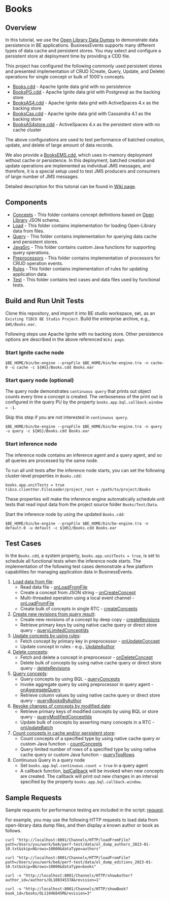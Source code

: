 # Books

## Overview

In this tutorial, we use the [Open Library Data Dumps](https://openlibrary.org/developers/dumps) to demonstrate data persistence in BE applications.  BusinessEvents supports many different types of data cache and persistent stores.  You may select and configure a persistent store at deployment time by providing a CDD file.

This project has configured the following commonly used persistent stores and presented implementation of CRUD (Create, Query, Update, and Delete) operations for single concept or bulk of 1000's concepts.

* [Books.cdd](./Books.cdd) - Apache Ignite data grid with no persistence
* [BooksPG.cdd](./BooksPG.cdd) - Apache Ignite data grid with Postgresql as the backing store
* [BooksAS4.cdd](./BooksAS4.cdd) - Apache Ignite data grid with ActiveSpaces 4.x as the backing store
* [BooksCas.cdd](./BooksCas.cdd) - Apache Ignite data grid with Cassandra 4.1 as the backing store
* [BooksAS4store.cdd](./BooksAS4store.cdd) - ActiveSpaces 4.x as the persistent store with no cache cluster

The above configurations are used to test performance of batched creation, update, and delete of large amount of data records.

We also provide a [BooksEMS.cdd](./BooksEMS.cdd), which uses in-memory deployment without cache or persistence.  In this deployment, batched creation and update operations are implemented as individual JMS messages, and therefore, it is a special setup used to test JMS producers and consumers of large number of JMS messages.

Detailed description for this tutorial can be found in [Wiki page](https://github.com/learn-tibco-cep/tutorials/wiki/Data-Persistence).

## Components

* [Concepts](./Concepts) - This folder contains concept definitions based on [Open Library](https://openlibrary.org/developers/dumps) JSON schema.
* [Load](./RuleFunctions/Load) - This folder contains implementation for loading Open-Library data from files.
* [Query](./Query) - This folder contains implementation for querying data cache and persistent stores.
* [JavaSrc](./JavaSrc) - This folder contains custom Java functions for supporting query operations.
* [Preprocessors](./RuleFunctions/Preprocessors) - This folder contains implementation of processors for CRUD operation events.
* [Rules](./Rules) - This folder contains implementation of rules for updating application data.
* [Test](./Test) - This folder contains test cases and data files used by functional tests.

## Build and Run Unit Tests

Clone this repository, and import it into BE studio workspace, `$WS`, as an `Existing TIBCO BE Studio Project`.  Build the enterprise archive, e.g., `$WS/Books.ear`.

Following steps use Apache Ignite with no backing store.  Other persistence options are described in the above referenced `Wiki page`.

### Start Ignite cache node

```
$BE_HOME/bin/be-engine --propFile $BE_HOME/bin/be-engine.tra -n cache-0 -u cache -c ${WS}/Books.cdd Books.ear
```

### Start query node (optional)

The query node demonstrates `continuous query` that prints out object counts every time a concept is created.  The verboseness of the print out is configured in the query PU by the property `books.app.bql.callback.window = -1`.

Skip this step if you are not interested in `continuous query`.

```
$BE_HOME/bin/be-engine --propFile $BE_HOME/bin/be-engine.tra -n query -u query -c ${WS}/Books.cdd Books.ear
```

### Start inference node

The inference node contains an inference agent and a query agent, and so all queries are processed by the same node.

To run all unit tests after the inference node starts, you can set the following cluster-level properties in `Books.cdd`:

```
books.app.unitTests = true
tibco.clientVar.FileLoader/project_root = /path/to/project/Books
```
These properties will make the inference engine automatically schedule unit tests that read input data from the project source folder `Books/Test/Data`.

Start the inference node by using the updated `Books.cdd`:

```
$BE_HOME/bin/be-engine --propFile $BE_HOME/bin/be-engine.tra -n default-0 -u default -c ${WS}/Books.cdd Books.ear
```

## Test Cases

In the `Books.cdd`, a system property, `books.app.unitTests = true`, is set to schedule all functional tests when the inference node starts.  The implementation of the following test cases demonstrate a few platform capabilities for managing application data in BusinessEvents.

1. [Load data from file](./Test/T01_LoadTests.rule):
   * Read data file - [onLoadFromFile](./RuleFunctions/Preprocessors/onLoadFromFile.rulefunction)
   * Create a concept from JSON string - [onCreateConcept](./RuleFunctions/Preprocessors/onCreateConcept.rulefunction)
   * Multi-threaded operation using a local event channel - [onLoadFromFile](./RuleFunctions/Preprocessors/onLoadFromFile.rulefunction)
   * Create bulk of concepts in single RTC - [createConcepts](./RuleFunctions/Load/createConcepts.rulefunction)
1. [Create new revisions from query result](./Test/T02_RevisionTests.rule):
   * Create new revisions of a concept by deep copy - [createRevisions](./RuleFunctions/createRevisions.rulefunction)
   * Retrieve primary keys by using native cache query or direct store query - [queryLimitedConceptIds](./Query/queryLimitedConceptIds.rulefunction)
1. [Update concepts by using rules](./Test/T03_UpdateTests.rule):
   * Fetch concept by primary key in preprocessor - [onUpdateConcept](./RuleFunctions/Preprocessors/onUpdateConcept.rulefunction)
   * Update concept in rules - e.g., [UpdateAuthor](./Rules/UpdateAuthor.rule)
1. [Delete concepts](./Test/T04_DeleteTests.rule):
   * Fetch and delete a concept in preprocessor - [onDeleteConcept](./RuleFunctions/Preprocessors/onDeleteConcept.rulefunction)
   * Delete bulk of concepts by using native cache query or direct store query - [deleteRevisions](./Query/deleteRevisions.rulefunction)
1. [Query concepts](./Test/T05_QueryTests.rule):
   * Query concepts by using BQL - [queryConcepts](./Query/queryConcepts.rulefunction)
   * Invoke aggregate query by using preprocessor in query agent - [onAggregateQuery](./Query/Preprocessors/onAggregateQuery.rulefunction)
   * Retrieve column values by using native cache query or direct store query - [queryBooksByAuthor](./Query/queryBooksByAuthor.rulefunction)
1. [Revoke changes of concepts by modified date](./Test/T06_RevokeTests.rule):
   * Retrieve primary keys of modified concepts by using BQL or store query - [queryModifiedConceptIds](./Query/queryModifiedConceptIds.rulefunction)
   * Update bulk of concepts by asserting many concepts in a RTC - [onUpdateBatch](./RuleFunctions/Preprocessors/onUpdateBatch.rulefunction)
1. [Count concepts in cache and/or persistent store](./Test/T07_CountConcepts.rule):
   * Count concepts of a specified type by using native cache query or custom Java function - [countConcepts](./Query/countConcepts.rulefunction)
   * Query limited number of rows of a specified type by using native cache query or custom Java function - [queryTopRows](./Query/queryTopRows.rulefunction)
1. Continuous Query in a query node
   * Set `books.app.bql.continuous.count = true` in a query agent
   * A callback function, [bqlCallback](./Query/bqlCallback.rulefunction) will be invoked when new concepts are created.  The callback will print out new changes in an interval specified by the property `books.app.bql.callback.window`.
   
## Sample Requests
Sample requests for performance testing are included in the script: [request](./Deployments/request).

For example, you may use the following HTTP requests to load data from open-library data dump files, and then display a known author or book as follows.

```
curl "http://localhost:8001/Channels/HTTP/loadFromFile?path=/Users/yxu/work/be6/perf-test/data/ol_dump_authors_2023-01-10.txt&skip=0&rows=10000&dataType=authors"

curl "http://localhost:8001/Channels/HTTP/loadFromFile?path=/Users/yxu/work/be6/perf-test/data/ol_dump_editions_2023-01-10.txt&skip=0&rows=10000&dataType=books"

curl -v "http://localhost:8001/Channels/HTTP/showAuthor?author_id=/authors/OL10834537A&revision=1"

curl -v "http://localhost:8001/Channels/HTTP/showBook?book_id=/books/OL11046845M&revision=3"
```